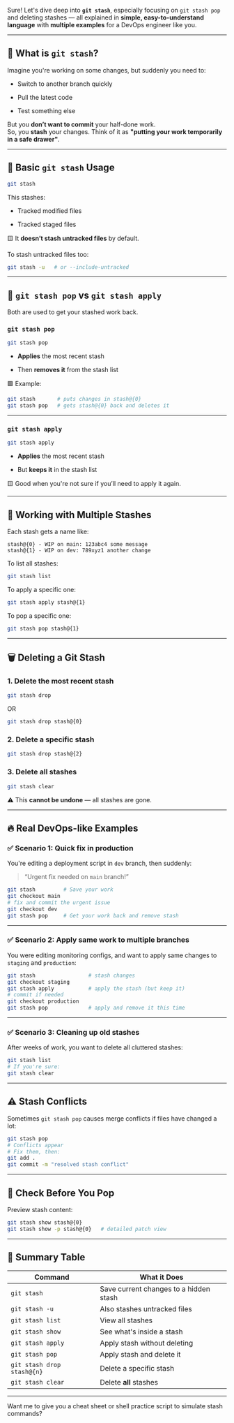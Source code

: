 Sure! Let's dive deep into **`git stash`**, especially focusing on `git stash pop` and deleting stashes — all explained in **simple, easy-to-understand language** with **multiple examples** for a DevOps engineer like you.

---

## 🧠 What is `git stash`?

Imagine you're working on some changes, but suddenly you need to:

- Switch to another branch quickly
    
- Pull the latest code
    
- Test something else
    

But you **don’t want to commit** your half-done work.  
So, you **stash** your changes. Think of it as **"putting your work temporarily in a safe drawer"**.

---

## 🧰 Basic `git stash` Usage

```bash
git stash
```

This stashes:

- Tracked modified files
    
- Tracked staged files
    

🟨 It **doesn’t stash untracked files** by default.

To stash untracked files too:

```bash
git stash -u   # or --include-untracked
```

---

## 🔁 `git stash pop` vs `git stash apply`

Both are used to get your stashed work back.

### `git stash pop`

```bash
git stash pop
```

- **Applies** the most recent stash
    
- Then **removes it** from the stash list
    

🟩 Example:

```bash
git stash       # puts changes in stash@{0}
git stash pop   # gets stash@{0} back and deletes it
```

---

### `git stash apply`

```bash
git stash apply
```

- **Applies** the most recent stash
    
- But **keeps it** in the stash list
    

🟨 Good when you're not sure if you’ll need to apply it again.

---

## 📂 Working with Multiple Stashes

Each stash gets a name like:

```
stash@{0} - WIP on main: 123abc4 some message
stash@{1} - WIP on dev: 789xyz1 another change
```

To list all stashes:

```bash
git stash list
```

To apply a specific one:

```bash
git stash apply stash@{1}
```

To pop a specific one:

```bash
git stash pop stash@{1}
```

---

## 🗑️ Deleting a Git Stash

### 1. Delete the most recent stash

```bash
git stash drop
```

OR

```bash
git stash drop stash@{0}
```

### 2. Delete a specific stash

```bash
git stash drop stash@{2}
```

### 3. Delete **all** stashes

```bash
git stash clear
```

⚠️ This **cannot be undone** — all stashes are gone.

---

## 🔥 Real DevOps-like Examples

### ✅ Scenario 1: Quick fix in production

You're editing a deployment script in `dev` branch, then suddenly:

> “Urgent fix needed on `main` branch!”

```bash
git stash         # Save your work
git checkout main
# fix and commit the urgent issue
git checkout dev
git stash pop     # Get your work back and remove stash
```

---

### ✅ Scenario 2: Apply same work to multiple branches

You were editing monitoring configs, and want to apply same changes to `staging` and `production`:

```bash
git stash                 # stash changes
git checkout staging
git stash apply           # apply the stash (but keep it)
# commit if needed
git checkout production
git stash pop             # apply and remove it this time
```

---

### ✅ Scenario 3: Cleaning up old stashes

After weeks of work, you want to delete all cluttered stashes:

```bash
git stash list
# If you're sure:
git stash clear
```

---

## ⚠️ Stash Conflicts

Sometimes `git stash pop` causes merge conflicts if files have changed a lot:

```bash
git stash pop
# Conflicts appear
# Fix them, then:
git add .
git commit -m "resolved stash conflict"
```

---

## 🧪 Check Before You Pop

Preview stash content:

```bash
git stash show stash@{0}
git stash show -p stash@{0}   # detailed patch view
```

---

## 🚀 Summary Table

|Command|What it Does|
|---|---|
|`git stash`|Save current changes to a hidden stash|
|`git stash -u`|Also stashes untracked files|
|`git stash list`|View all stashes|
|`git stash show`|See what's inside a stash|
|`git stash apply`|Apply stash without deleting|
|`git stash pop`|Apply stash and delete it|
|`git stash drop stash@{n}`|Delete a specific stash|
|`git stash clear`|Delete **all** stashes|

---

Want me to give you a cheat sheet or shell practice script to simulate stash commands?